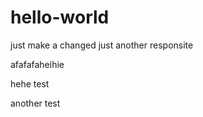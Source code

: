 hello-world
===========
just make a changed
just another responsite

afafafaheihie


hehe test



another test
